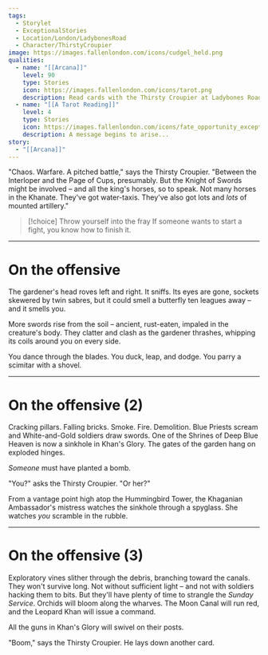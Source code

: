 ```yaml
---
tags:
  - Storylet
  - ExceptionalStories
  - Location/London/LadybonesRoad
  - Character/ThirstyCroupier
image: https://images.fallenlondon.com/icons/cudgel_held.png
qualities:
  - name: "[[Arcana]]"
    level: 90
    type: Stories
    icon: https://images.fallenlondon.com/icons/tarot.png
    description: Read cards with the Thirsty Croupier at Ladybones Road
  - name: "[[A Tarot Reading]]"
    level: 4
    type: Stories
    icon: https://images.fallenlondon.com/icons/fate_opportunity_exceptionalsmall.png
    description: A message begins to arise...
story:
  - "[[Arcana]]"
---
```

"Chaos. Warfare. A pitched battle," says the Thirsty Croupier. "Between the Interloper and the Page of Cups, presumably. But the Knight of Swords might be involved – and all the king's horses, so to speak. Not many horses in the Khanate. They've got water-taxis. They've also got lots and _lots_ of mounted artillery."


> [!choice] Throw yourself into the fray
> If someone wants to start a fight, you know how to finish it.

---

# On the offensive

The gardener's head roves left and right. It sniffs. Its eyes are gone, sockets skewered by twin sabres, but it could smell a butterfly ten leagues away – and it smells you.

More swords rise from the soil – ancient, rust-eaten, impaled in the creature's body. They clatter and clash as the gardener thrashes, whipping its coils around you on every side.

You dance through the blades. You duck, leap, and dodge. You parry a scimitar with a shovel.

---

# On the offensive (2)

Cracking pillars. Falling bricks. Smoke. Fire. Demolition. Blue Priests scream and White-and-Gold soldiers draw swords. One of the Shrines of Deep Blue Heaven is now a sinkhole in Khan's Glory. The gates of the garden hang on exploded hinges.

_Someone_ must have planted a bomb.

"You?" asks the Thirsty Croupier. "Or her?"

From a vantage point high atop the Hummingbird Tower, the Khaganian Ambassador's mistress watches the sinkhole through a spyglass. She watches _you_ scramble in the rubble.

---

# On the offensive (3)

Exploratory vines slither through the debris, branching toward the canals. They won't survive long. Not without sufficient light – and not with soldiers hacking them to bits. But they'll have plenty of time to strangle the _Sunday Service_. Orchids will bloom along the wharves. The Moon Canal will run red, and the Leopard Khan will issue a command.

All the guns in Khan's Glory will swivel on their posts.

"Boom," says the Thirsty Croupier. He lays down another card.
